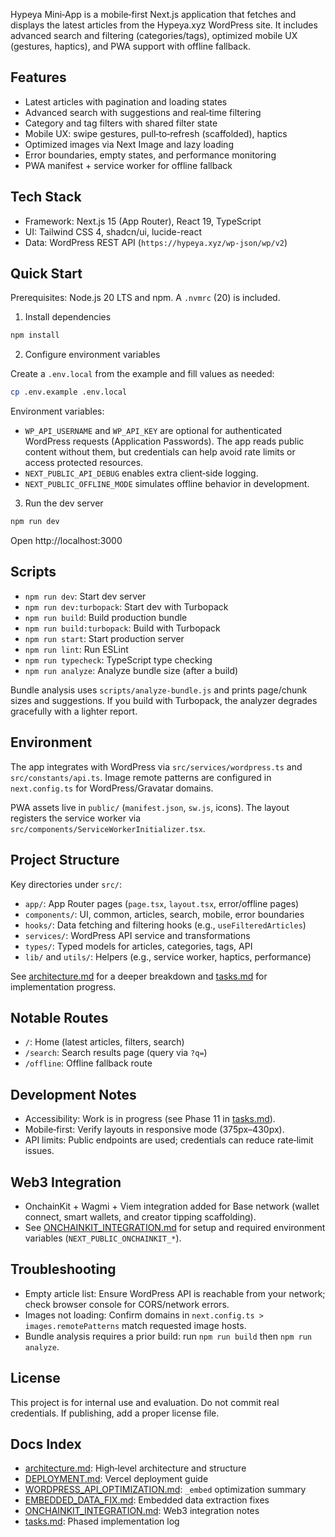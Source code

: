 Hypeya Mini‑App is a mobile‑first Next.js application that fetches and displays the latest articles from the Hypeya.xyz WordPress site. It includes advanced search and filtering (categories/tags), optimized mobile UX (gestures, haptics), and PWA support with offline fallback.

## Features

- Latest articles with pagination and loading states
- Advanced search with suggestions and real‑time filtering
- Category and tag filters with shared filter state
- Mobile UX: swipe gestures, pull‑to‑refresh (scaffolded), haptics
- Optimized images via Next Image and lazy loading
- Error boundaries, empty states, and performance monitoring
- PWA manifest + service worker for offline fallback

## Tech Stack

- Framework: Next.js 15 (App Router), React 19, TypeScript
- UI: Tailwind CSS 4, shadcn/ui, lucide-react
- Data: WordPress REST API (`https://hypeya.xyz/wp-json/wp/v2`)

## Quick Start

Prerequisites: Node.js 20 LTS and npm. A `.nvmrc` (20) is included.

1) Install dependencies

```bash
npm install
```

2) Configure environment variables

Create a `.env.local` from the example and fill values as needed:

```bash
cp .env.example .env.local
```

Environment variables:

- `WP_API_USERNAME` and `WP_API_KEY` are optional for authenticated WordPress requests (Application Passwords). The app reads public content without them, but credentials can help avoid rate limits or access protected resources.
- `NEXT_PUBLIC_API_DEBUG` enables extra client‑side logging.
- `NEXT_PUBLIC_OFFLINE_MODE` simulates offline behavior in development.

3) Run the dev server

```bash
npm run dev
```

Open http://localhost:3000

## Scripts

- `npm run dev`: Start dev server
- `npm run dev:turbopack`: Start dev with Turbopack
- `npm run build`: Build production bundle
- `npm run build:turbopack`: Build with Turbopack
- `npm run start`: Start production server
- `npm run lint`: Run ESLint
- `npm run typecheck`: TypeScript type checking
- `npm run analyze`: Analyze bundle size (after a build)

Bundle analysis uses `scripts/analyze-bundle.js` and prints page/chunk sizes and suggestions. If you build with Turbopack, the analyzer degrades gracefully with a lighter report.

## Environment

The app integrates with WordPress via `src/services/wordpress.ts` and `src/constants/api.ts`. Image remote patterns are configured in `next.config.ts` for WordPress/Gravatar domains.

PWA assets live in `public/` (`manifest.json`, `sw.js`, icons). The layout registers the service worker via `src/components/ServiceWorkerInitializer.tsx`.

## Project Structure

Key directories under `src/`:

- `app/`: App Router pages (`page.tsx`, `layout.tsx`, error/offline pages)
- `components/`: UI, common, articles, search, mobile, error boundaries
- `hooks/`: Data fetching and filtering hooks (e.g., `useFilteredArticles`)
- `services/`: WordPress API service and transformations
- `types/`: Typed models for articles, categories, tags, API
- `lib/` and `utils/`: Helpers (e.g., service worker, haptics, performance)

See [architecture.md](docs/architecture.md) for a deeper breakdown and [tasks.md](docs/tasks.md) for implementation progress.

## Notable Routes

- `/`: Home (latest articles, filters, search)
- `/search`: Search results page (query via `?q=`)
- `/offline`: Offline fallback route

## Development Notes

- Accessibility: Work is in progress (see Phase 11 in [tasks.md](docs/tasks.md)).
- Mobile‑first: Verify layouts in responsive mode (375px–430px).
- API limits: Public endpoints are used; credentials can reduce rate‑limit issues.

## Web3 Integration

- OnchainKit + Wagmi + Viem integration added for Base network (wallet connect, smart wallets, and creator tipping scaffolding).
- See [ONCHAINKIT_INTEGRATION.md](docs/ONCHAINKIT_INTEGRATION.md) for setup and required environment variables (`NEXT_PUBLIC_ONCHAINKIT_*`).

## Troubleshooting

- Empty article list: Ensure WordPress API is reachable from your network; check browser console for CORS/network errors.
- Images not loading: Confirm domains in `next.config.ts > images.remotePatterns` match requested image hosts.
- Bundle analysis requires a prior build: run `npm run build` then `npm run analyze`.

## License

This project is for internal use and evaluation. Do not commit real credentials. If publishing, add a proper license file.

## Docs Index

- [architecture.md](docs/architecture.md): High‑level architecture and structure
- [DEPLOYMENT.md](docs/DEPLOYMENT.md): Vercel deployment guide
- [WORDPRESS_API_OPTIMIZATION.md](docs/WORDPRESS_API_OPTIMIZATION.md): `_embed` optimization summary
- [EMBEDDED_DATA_FIX.md](docs/EMBEDDED_DATA_FIX.md): Embedded data extraction fixes
- [ONCHAINKIT_INTEGRATION.md](docs/ONCHAINKIT_INTEGRATION.md): Web3 integration notes
- [tasks.md](docs/tasks.md): Phased implementation log
